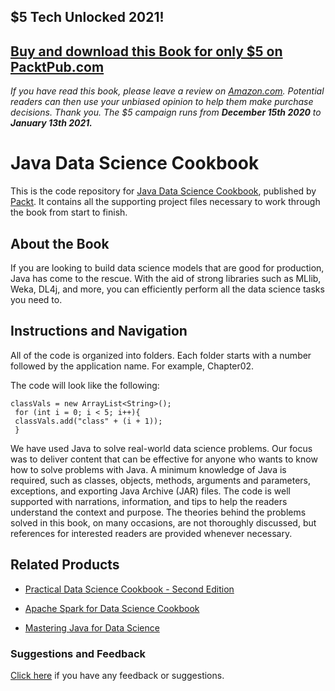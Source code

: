 ## $5 Tech Unlocked 2021!
[Buy and download this Book for only $5 on PacktPub.com](https://www.packtpub.com/product/java-data-science-cookbook/9781787122536)
-----
*If you have read this book, please leave a review on [Amazon.com](https://www.amazon.com/gp/product/1787122530).     Potential readers can then use your unbiased opinion to help them make purchase decisions. Thank you. The $5 campaign         runs from __December 15th 2020__ to __January 13th 2021.__*

# Java Data Science Cookbook
This is the code repository for [Java Data Science Cookbook](https://www.packtpub.com/big-data-and-business-intelligence/java-data-science-cookbook?utm_source=github&utm_medium=repository&utm_campaign=9781787122536), published by [Packt](https://www.packtpub.com/?utm_source=github). It contains all the supporting project files necessary to work through the book from start to finish.
## About the Book
If you are looking to build data science models that are good for production, Java has come to the rescue. With the aid of strong libraries such as MLlib, Weka, DL4j, and more, you can efficiently perform all the data science tasks you need to.
## Instructions and Navigation
All of the code is organized into folders. Each folder starts with a number followed by the application name. For example, Chapter02.



The code will look like the following:
```
classVals = new ArrayList<String>();
 for (int i = 0; i < 5; i++){
 classVals.add("class" + (i + 1));
 }
```

We have used Java to solve real-world data science problems. Our focus was to deliver content that can be effective for anyone who wants to know how to solve problems with Java. A minimum knowledge of Java is required, such as classes, objects, methods, arguments and parameters, exceptions, and exporting Java Archive (JAR) files. The code is well supported with narrations, information, and tips to help the readers understand the
context and purpose. The theories behind the problems solved in this book, on many occasions, are not thoroughly discussed, but references for interested readers are provided whenever necessary.

## Related Products
* [Practical Data Science Cookbook - Second Edition](https://www.packtpub.com/big-data-and-business-intelligence/practical-data-science-cookbook-second-edition?utm_source=github&utm_medium=repository&utm_campaign=9781787129627)

* [Apache Spark for Data Science Cookbook](https://www.packtpub.com/big-data-and-business-intelligence/apache-spark-data-science-cookbook?utm_source=github&utm_medium=repository&utm_campaign=9781785880100)

* [Mastering Java for Data Science](https://www.packtpub.com/big-data-and-business-intelligence/mastering-java-data-science?utm_source=github&utm_medium=repository&utm_campaign=9781782174271)

### Suggestions and Feedback
[Click here](https://docs.google.com/forms/d/e/1FAIpQLSe5qwunkGf6PUvzPirPDtuy1Du5Rlzew23UBp2S-P3wB-GcwQ/viewform) if you have any feedback or suggestions.
